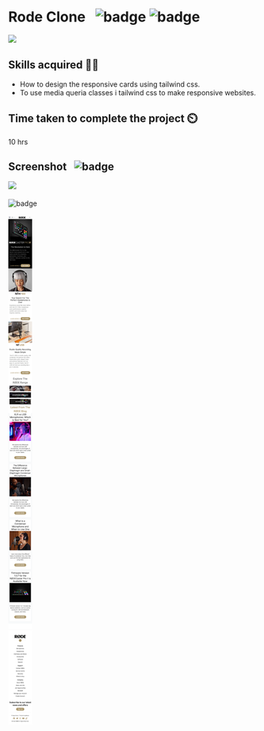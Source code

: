 # Rode Clone &nbsp; ![badge](https://img.shields.io/badge/-HTML-brightgreen) ![badge](https://img.shields.io/badge/-Tailwind%20CSS-blue) 

[![](https://img.shields.io/badge/Live-Link-blue)](https://rode-clone-site.netlify.app/)

## Skills acquired 👨‍💻
- How to design the responsive cards using tailwind css.
- To use media queria classes i tailwind css to make responsive websites.

## Time taken to complete the project ⏲️

10 hrs

## Screenshot &nbsp; ![badge](https://img.shields.io/badge/Website-Screenshot-orange)
![](./assets/screenshot.png)
<br>
<br>
![badge](https://img.shields.io/badge/Mobile-View-yellow)
<br>
<br>
![](./assets/mobile%20view.png)